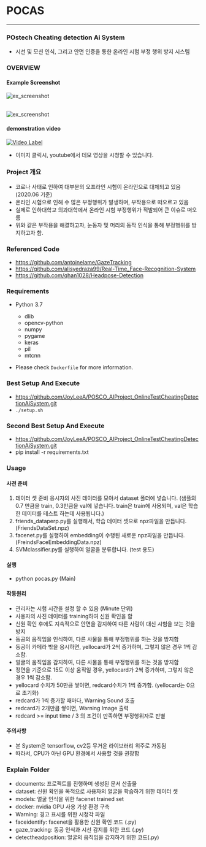 # POCAS
-----
### POstech Cheating detection Ai System
* 시선 및 모션 인식, 그리고 안면 인증을 통한 온라인 시험 부정 행위 방지 시스템

### OVERVIEW
#### Example Screenshot
![ex_screenshot](./documents/readme1.png)</br></br>

![ex_screenshot](./documents/readme2.png)

#### demonstration video
[![Video Label](http://img.youtube.com/vi/ON8ppkHHgmA/0.jpg)](https://www.youtube.com/watch?v=ON8ppkHHgmA&feature=youtu.be)
* 이미지 클릭시, youtube에서 데모 영상을 시청할 수 있습니다.

### Project 개요
* 코로나 사태로 인하여 대부분의 오프라인 시험이 온라인으로 대체되고 있음 (2020.06 기준)
* 온라인 시험으로 인해 수 많은 부정행위가 발생하며, 부작용으로 떠오르고 있음
* 실제로 인하대학교 의과대학에서 온라인 시험 부정행위가 적발되어 큰 이슈로 떠오름
* 위와 같은 부작용을 해결하고자, 눈동자 및 머리의 동작 인식을 통해 부정행위를 방지하고자 함. 

### Referenced Code
* https://github.com/antoinelame/GazeTracking
* https://github.com/alisyedraza99/Real-Time_Face-Recognition-System
* https://github.com/qhan1028/Headpose-Detection

### Requirements
* Python 3.7
  * dlib
  * opencv-python
  * numpy
  * pygame
  * keras
  * pil
  * mtcnn

* Please check `Dockerfile` for more information.

### Best Setup  And Execute
* https://github.com/JoyLeeA/POSCO_AIProject_OnlineTestCheatingDetectionAiSystem.git
* `./setup.sh`

### Second Best Setup And Execute
* https://github.com/JoyLeeA/POSCO_AIProject_OnlineTestCheatingDetectionAiSystem.git
* pip install -r requirements.txt

### Usage
#### 사전 준비
1. 데이터 셋 준비
    응시자의 사진 데이터를 모아서 dataset 폴더에 넣습니다.
    (샘플의 0.7 만큼을 train, 0.3만큼을 val에 넣습니다.
    train은 train에 사용되며, val은 학습한 데이터를 테스트 하는데 사용됩니다.)
2. friends_dataperp.py를 실행해서, 학습 데이터 셋으로 npz파일을 만듭니다. (FriendsDataSet.npz)
3. facenet.py를 실행하여 embedding이 수행된 새로운 npz파일을 만듭니다.(FreindsFaceEmbeddingData.npz)
4. SVMclassifier.py를 실행하여 얼굴을 분류합니다. (test 용도)
#### 실행
 * python pocas.py (Main)
 #### 작동원리
 * 관리자는 시험 시간을 설정 할 수 있음 (Minute 단위)
 * 사용자의 사진 데이터를 training하여 신원 확인을 함
 * 신원 확인 후에도 지속적으로 안면을 감지하여 다른 사람이 대신 시험을 보는 것을 방지
 * 동공의 움직임을 인식하여, 다른 사물을 통해 부정행위를 하는 것을 방지함
 * 동공이 카메라 밖을 응시하면, yellocard가 2씩 증가하며, 그렇지 않은 경우 1씩 감소함.
 * 얼굴의 움직임을 감지하여, 다른 사물을 통해 부정행위를 하는 것을 방지함
 * 정면을 기준으로 15도 이상 움직일 경우,  yellocard가 2씩 증가하며, 그렇지 않은 경우 1씩 감소함.
 * yellocard 수치가 50만큼 쌓이면, redcard수치가 1씩 증가함. (yellocard는 0으로 초기화)
 * redcard가 1씩 증가할 때마다, Warning Sound 호출
 * redcard가 2개만큼 쌓이면, Warning Image 출력
 * redcard >= input time / 3 의 조건이 만족하면 부정행위자로 판별
 
 #### 주의사항
* 본 System은 tensorflow, cv2등 무거운 라이브러리 위주로 가동됨
* 따라서, CPU가 아닌 GPU 환경에서 사용할 것을 권장함
 
### Explain Folder
* documents: 프로젝트를 진행하며 생성된 문서 산출물
* dataset:  신원 확인을 목적으로 사용자의 얼굴을 학습하기 위한 데이터 셋
* models: 얼굴 인식을 위한 facenet trained set
* docker: nvidia GPU 사용 가상 환경 구축
* Warning: 경고 표시를 위한 시청각 파일
* faceidentify: facenet을 활용한 신원 확인 코드 (.py) 
* gaze_tracking: 동공 인식과 시선 감지를 위한 코드 (.py)
* detectheadposition: 얼굴의 움직임을 감지하기 위한 코드(.py)
 
